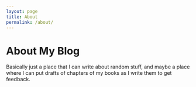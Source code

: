```yaml
---
layout: page
title: About
permalink: /about/
---
```

# About My Blog

Basically just a place that I can write about random stuff, and maybe a place
where I can put drafts of chapters of my books as I write them to get feedback.
